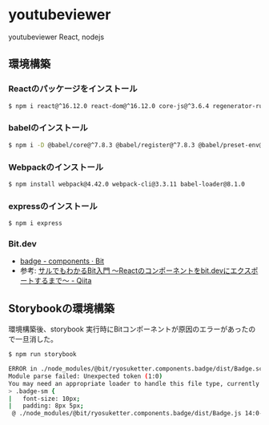 # youtubeviewer
youtubeviewer React, nodejs

## 環境構築

### Reactのパッケージをインストール

```sh
$ npm i react@^16.12.0 react-dom@^16.12.0 core-js@^3.6.4 regenerator-runtime@^0.13.3 prop-types@^15.7.2
```

### babelのインストール

```sh
$ npm i -D @babel/core@^7.8.3 @babel/register@^7.8.3 @babel/preset-env@^7.8.3 @babel/preset-react@^7.8.3 @babel/cli@^7.8.3
```

### Webpackのインストール

```sh
$ npm install webpack@4.42.0 webpack-cli@3.3.11 babel-loader@8.1.0
```

### expressのインストール

```sh
$ npm i express
```

### Bit.dev

* [badge \- components · Bit](https://bit.dev/ryosuketter/components/badge?example=5f4bd02f7811390019b70e03)
* 参考: [サルでもわかるBit入門 〜Reactのコンポーネントをbit\.devにエクスポートするまで〜 \- Qiita](https://qiita.com/yahooshiken/items/fec4670211662e54bf93)

## Storybookの環境構築

環境構築後、storybook 実行時にBitコンポーネントが原因のエラーがあったので一旦消した。

```sh
$ npm run storybook

ERROR in ./node_modules/@bit/ryosuketter.components.badge/dist/Badge.scss 1:0
Module parse failed: Unexpected token (1:0)
You may need an appropriate loader to handle this file type, currently no loaders are configured to process this file. See https://webpack.js.org/concepts#loaders
> .badge-sm {
|   font-size: 10px;
|   padding: 8px 5px;
 @ ./node_modules/@bit/ryosuketter.components.badge/dist/Badge.js 14:0-23
```